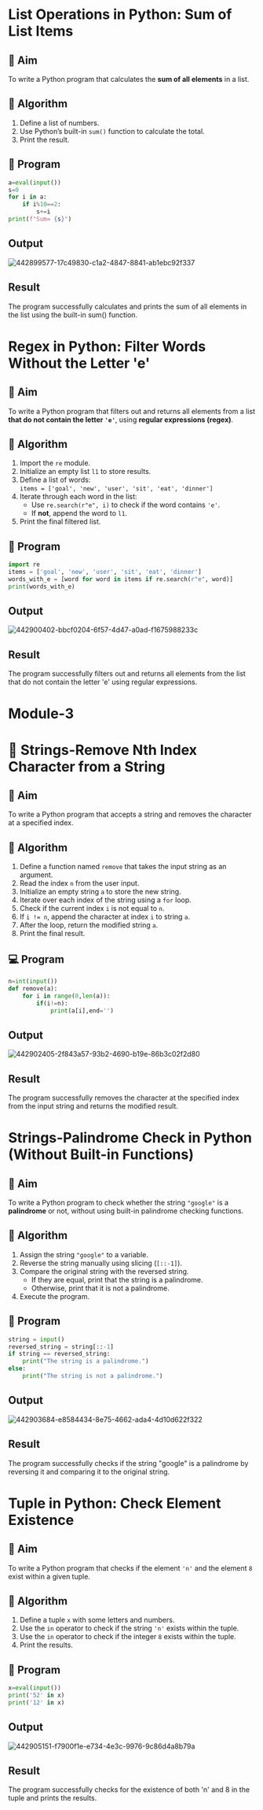 # List Operations in Python: Sum of List Items

## 🎯 Aim
To write a Python program that calculates the **sum of all elements** in a list.

## 🧠 Algorithm
1. Define a list of numbers.
2. Use Python’s built-in `sum()` function to calculate the total.
3. Print the result.

## 🧾 Program
```python
a=eval(input())
s=0
for i in a:
    if i%10==2:
        s+=i
print(f"Sum= {s}")
```
## Output

![442899577-17c49830-c1a2-4847-8841-ab1ebc92f337](https://github.com/user-attachments/assets/834b612d-de20-47e4-aba2-54a52c7e3913)



## Result

The program successfully calculates and prints the sum of all elements in the list using the built-in sum() function.


# Regex in Python: Filter Words Without the Letter 'e'

## 🎯 Aim
To write a Python program that filters out and returns all elements from a list **that do not contain the letter `'e'`**, using **regular expressions (regex)**.

## 🧠 Algorithm
1. Import the `re` module.
2. Initialize an empty list `l1` to store results.
3. Define a list of words:  
   `items = ['goal', 'new', 'user', 'sit', 'eat', 'dinner']`
4. Iterate through each word in the list:
   - Use `re.search(r"e", i)` to check if the word contains `'e'`.
   - If **not**, append the word to `l1`.
5. Print the final filtered list.

## 🧾 Program
```python
import re
items = ['goal', 'new', 'user', 'sit', 'eat', 'dinner']
words_with_e = [word for word in items if re.search(r"e", word)]
print(words_with_e)

```
## Output
![442900402-bbcf0204-6f57-4d47-a0ad-f1675988233c](https://github.com/user-attachments/assets/38cfcf36-e069-482a-a437-f61de7307401)



## Result

The program successfully filters out and returns all elements from the list that do not contain the letter 'e' using regular expressions.


# Module-3
# 🧹 Strings-Remove Nth Index Character from a String

## 🎯 Aim
To write a Python program that accepts a string and removes the character at a specified index.

## 🧠 Algorithm
1. Define a function named `remove` that takes the input string as an argument.
2. Read the index `n` from the user input.
3. Initialize an empty string `a` to store the new string.
4. Iterate over each index of the string using a `for` loop.
5. Check if the current index `i` is not equal to `n`.
6. If `i != n`, append the character at index `i` to string `a`.
7. After the loop, return the modified string `a`.
8. Print the final result.

## 💻 Program
```python
n=int(input())
def remove(a):
    for i in range(0,len(a)):
        if(i!=n):
            print(a[i],end='')
```

## Output

![442902405-2f843a57-93b2-4690-b19e-86b3c02f2d80](https://github.com/user-attachments/assets/ebc69bea-bd6f-49b5-93e5-b30f0fd60c81)



## Result

The program successfully removes the character at the specified index from the input string and returns the modified result.

# Strings-Palindrome Check in Python (Without Built-in Functions)

## 🎯 Aim
To write a Python program to check whether the string `"google"` is a **palindrome** or not, without using built-in palindrome checking functions.

## 🧠 Algorithm
1. Assign the string `"google"` to a variable.
2. Reverse the string manually using slicing (`[::-1]`).
3. Compare the original string with the reversed string.
   - If they are equal, print that the string is a palindrome.
   - Otherwise, print that it is not a palindrome.
4. Execute the program.

## 🧾 Program
```python
string = input()
reversed_string = string[::-1]
if string == reversed_string:
    print("The string is a palindrome.")
else:
    print("The string is not a palindrome.")

```

## Output

![442903684-e8584434-8e75-4662-ada4-4d10d622f322](https://github.com/user-attachments/assets/d10f4657-2b86-4fd3-8cc6-eaa2ddd9ce5e)



## Result

The program successfully checks if the string "google" is a palindrome by reversing it and comparing it to the original string.


# Tuple in Python: Check Element Existence

## 🎯 Aim
To write a Python program that checks if the element `'n'` and the element `8` exist within a given tuple.

## 🧠 Algorithm
1. Define a tuple `x` with some letters and numbers.
2. Use the `in` operator to check if the string `'n'` exists within the tuple.
3. Use the `in` operator to check if the integer `8` exists within the tuple.
4. Print the results.

## 🧾 Program
```python
x=eval(input())
print('52' in x)
print('12' in x)
```

## Output


![442905151-f7900f1e-e734-4e3c-9976-9c86d4a8b79a](https://github.com/user-attachments/assets/2c36abd9-7350-449c-bf9d-d62989645a32)


## Result

The program successfully checks for the existence of both 'n' and 8 in the tuple and prints the results.
